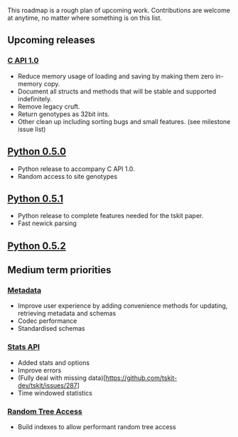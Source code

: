 This roadmap is a rough plan of upcoming work. Contributions are welcome at anytime,
no matter where something is on this list.

## Upcoming releases
### [C API 1.0](https://github.com/tskit-dev/tskit/milestone/1)
- Reduce memory usage of loading and saving by making them zero in-memory copy.
- Document all structs and methods that will be stable and supported indefinitely. 
- Remove legacy cruft.
- Return genotypes as 32bit ints.
- Other clean up including sorting bugs and small features.  (see milestone issue list)


## [Python 0.5.0](https://github.com/tskit-dev/tskit/milestone/32)
- Python release to accompany C API 1.0.
- Random access to site genotypes

## [Python 0.5.1](https://github.com/tskit-dev/tskit/milestone/33)
- Python release to complete features needed for the tskit paper.
- Fast newick parsing

## [Python 0.5.2](https://github.com/tskit-dev/tskit/milestone/27)

## Medium term priorities

### [Metadata](https://github.com/tskit-dev/tskit/projects/7)
 - Improve user experience by adding convenience methods for updating, retrieving metadata and schemas
 - Codec performance
 - Standardised schemas

### [Stats API](https://github.com/tskit-dev/tskit/projects/6)
 - Added stats and options
 - Improve errors
 - (Fully deal with missing data)[https://github.com/tskit-dev/tskit/issues/287]
 - Time windowed statistics

### [Random Tree Access](https://github.com/tskit-dev/tskit/projects/5)
 - Build indexes to allow performant random tree access


